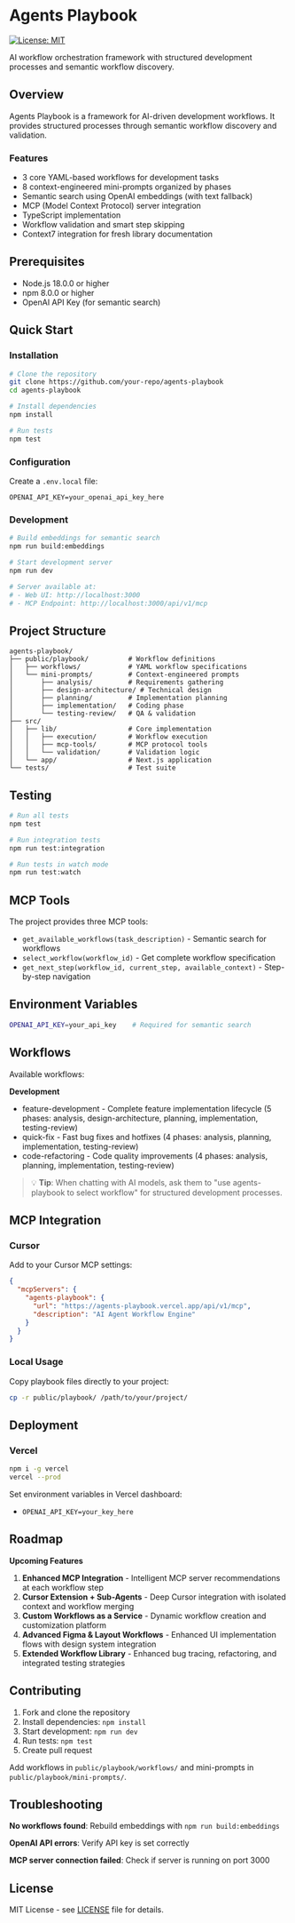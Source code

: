 # Agents Playbook

[![License: MIT](https://img.shields.io/badge/License-MIT-yellow.svg)](https://opensource.org/licenses/MIT)

AI workflow orchestration framework with structured development processes and semantic workflow discovery.

## Overview

Agents Playbook is a framework for AI-driven development workflows. It provides structured processes through semantic workflow discovery and validation.

### Features

- 3 core YAML-based workflows for development tasks
- 8 context-engineered mini-prompts organized by phases
- Semantic search using OpenAI embeddings (with text fallback)
- MCP (Model Context Protocol) server integration
- TypeScript implementation
- Workflow validation and smart step skipping
- Context7 integration for fresh library documentation

## Prerequisites

- Node.js 18.0.0 or higher
- npm 8.0.0 or higher
- OpenAI API Key (for semantic search)

## Quick Start

### Installation

```bash
# Clone the repository
git clone https://github.com/your-repo/agents-playbook
cd agents-playbook

# Install dependencies
npm install

# Run tests
npm test
```

### Configuration

Create a `.env.local` file:

```env
OPENAI_API_KEY=your_openai_api_key_here
```

### Development

```bash
# Build embeddings for semantic search
npm run build:embeddings

# Start development server
npm run dev

# Server available at:
# - Web UI: http://localhost:3000
# - MCP Endpoint: http://localhost:3000/api/v1/mcp
```

## Project Structure

```
agents-playbook/
├── public/playbook/          # Workflow definitions
│   ├── workflows/            # YAML workflow specifications
│   └── mini-prompts/         # Context-engineered prompts
│       ├── analysis/         # Requirements gathering
│       ├── design-architecture/ # Technical design
│       ├── planning/         # Implementation planning
│       ├── implementation/   # Coding phase
│       └── testing-review/   # QA & validation
├── src/
│   ├── lib/                  # Core implementation
│   │   ├── execution/        # Workflow execution
│   │   ├── mcp-tools/        # MCP protocol tools
│   │   └── validation/       # Validation logic
│   └── app/                  # Next.js application
└── tests/                    # Test suite
```

## Testing

```bash
# Run all tests
npm test

# Run integration tests
npm run test:integration

# Run tests in watch mode
npm run test:watch
```

## MCP Tools

The project provides three MCP tools:

- `get_available_workflows(task_description)` - Semantic search for workflows
- `select_workflow(workflow_id)` - Get complete workflow specification
- `get_next_step(workflow_id, current_step, available_context)` - Step-by-step navigation

## Environment Variables

```bash
OPENAI_API_KEY=your_api_key    # Required for semantic search
```

## Workflows

Available workflows:

**Development**
- feature-development - Complete feature implementation lifecycle (5 phases: analysis, design-architecture, planning, implementation, testing-review)
- quick-fix - Fast bug fixes and hotfixes (4 phases: analysis, planning, implementation, testing-review)
- code-refactoring - Code quality improvements (4 phases: analysis, planning, implementation, testing-review)

> 💡 **Tip**: When chatting with AI models, ask them to "use agents-playbook to select workflow" for structured development processes.

## MCP Integration

### Cursor

Add to your Cursor MCP settings:

```json
{
  "mcpServers": {
    "agents-playbook": {
      "url": "https://agents-playbook.vercel.app/api/v1/mcp",
      "description": "AI Agent Workflow Engine"
    }
  }
}
```

### Local Usage

Copy playbook files directly to your project:

```bash
cp -r public/playbook/ /path/to/your/project/
```

## Deployment

### Vercel

```bash
npm i -g vercel
vercel --prod
```

Set environment variables in Vercel dashboard:
- `OPENAI_API_KEY=your_key_here`

## Roadmap

**Upcoming Features**

1. **Enhanced MCP Integration** - Intelligent MCP server recommendations at each workflow step
2. **Cursor Extension + Sub-Agents** - Deep Cursor integration with isolated context and workflow merging
3. **Custom Workflows as a Service** - Dynamic workflow creation and customization platform
4. **Advanced Figma & Layout Workflows** - Enhanced UI implementation flows with design system integration
5. **Extended Workflow Library** - Enhanced bug tracing, refactoring, and integrated testing strategies

## Contributing

1. Fork and clone the repository
2. Install dependencies: `npm install`
3. Start development: `npm run dev`
4. Run tests: `npm test`
5. Create pull request

Add workflows in `public/playbook/workflows/` and mini-prompts in `public/playbook/mini-prompts/`.

## Troubleshooting

**No workflows found**: Rebuild embeddings with `npm run build:embeddings`

**OpenAI API errors**: Verify API key is set correctly

**MCP server connection failed**: Check if server is running on port 3000

## License

MIT License - see [LICENSE](LICENSE) file for details.